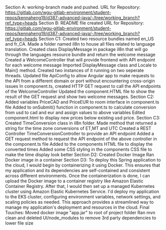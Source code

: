 Section A:
working-branch made and pushed.
URL for Repository: https://gitlab.com/wgu-gitlab-environment/student-repos/kennaheng19/d387-advanced-java/-/tree/working_branch?ref_type=heads
Section B:
README file created
URL for Repository: https://gitlab.com/wgu-gitlab-environment/student-repos/kennaheng19/d387-advanced-java/-/tree/working_branch?ref_type=heads
Section C1:
Created two resource bundles named en_US and fr_CA. Made a folder named il8n to house all files related to language translation.
Created class DisplayMessage in package il8n that will go through the languages resource bundle and return the welcome message
Created a WelcomeController that will provide frontend with API endpoint for each welcome message
Imported DisplayMessage class and Locale to Main() method. Created two instances of it running on two seperate threads.
Updated file ApiConfig to allow Angular app to make requests to the API from a different domain or port without encountering cross-origin issues
In component.ts, created HTTP GET request to call the API endpoints of the WelcomeController
Updated the component.HTML file to show the result of the GET request and show two welcome messages.
Section C2:
Added variables PriceCAD and PriceEUR to room interface in component.ts file
Added to onSubmit() function in component.ts to calculate conversion from usd to cad and eur and assign values to above variables
Edited component.html to display new prices below existing usd price.
Section C3:
Created TimeConversion class in il8n folder. Made method that returned a string for the time zone conversions of ET,MT and UTC
Created a REST Controller TimeConversionController to provide an API endpoint
Added a GET request method to request the API endpoint of the above controller in the component.ts file
Added to the components HTML file to display the converted times
Added some CSS styling in the components CSS file to make the time display look better
Section D2:
Created Docker Image
Ran Docker image in a container
Section D3:
To deploy this Spring application to the cloud, I would begin by containerizing it using Docker. This ensures that my application and its dependencies are self-contained and consistent across different environments. Once the containerization is done, I can upload the Docker image to a container registry like Amazon Elastic Container Registry.
After that, I would then set up a managed Kubernetes cluster using Amazon Elastic Kubernetes Service. I'd deploy my application to the EKS cluster, configuring environment variables, network settings, and scaling policies as needed. This approach provides a streamlined way to manage my application's deployment and resources in the cloud. 
Final Touches:
Moved docker image "app.jar" to root of project folder
Ran mvn clean and deleted UI/node_modules to remove 3rd party dependencies to lower file size
